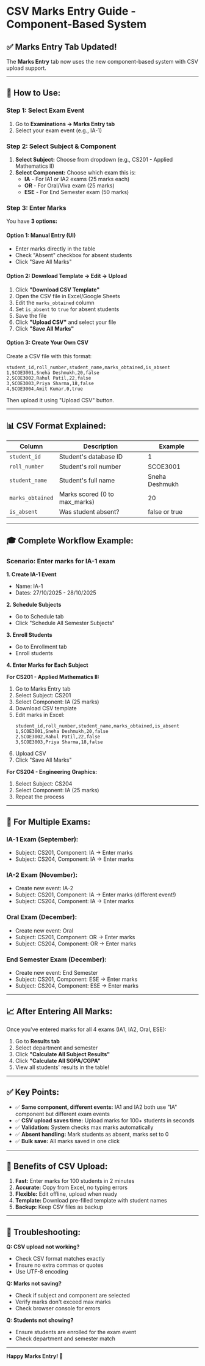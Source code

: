 # CSV Marks Entry Guide - Component-Based System

## ✅ **Marks Entry Tab Updated!**

The **Marks Entry** tab now uses the new component-based system with CSV upload support.

---

## 🎯 **How to Use:**

### **Step 1: Select Exam Event**
1. Go to **Examinations → Marks Entry tab**
2. Select your exam event (e.g., IA-1)

### **Step 2: Select Subject & Component**
1. **Select Subject:** Choose from dropdown (e.g., CS201 - Applied Mathematics II)
2. **Select Component:** Choose which exam this is:
   - **IA** - For IA1 or IA2 exams (25 marks each)
   - **OR** - For Oral/Viva exam (25 marks)
   - **ESE** - For End Semester exam (50 marks)

### **Step 3: Enter Marks**

You have **3 options:**

#### **Option 1: Manual Entry (UI)**
- Enter marks directly in the table
- Check "Absent" checkbox for absent students
- Click "Save All Marks"

#### **Option 2: Download Template → Edit → Upload**
1. Click **"Download CSV Template"**
2. Open the CSV file in Excel/Google Sheets
3. Edit the `marks_obtained` column
4. Set `is_absent` to `true` for absent students
5. Save the file
6. Click **"Upload CSV"** and select your file
7. Click **"Save All Marks"**

#### **Option 3: Create Your Own CSV**
Create a CSV file with this format:

```csv
student_id,roll_number,student_name,marks_obtained,is_absent
1,SCOE3001,Sneha Deshmukh,20,false
2,SCOE3002,Rahul Patil,22,false
3,SCOE3003,Priya Sharma,18,false
4,SCOE3004,Amit Kumar,0,true
```

Then upload it using "Upload CSV" button.

---

## 📊 **CSV Format Explained:**

| Column | Description | Example |
|--------|-------------|---------|
| `student_id` | Student's database ID | 1 |
| `roll_number` | Student's roll number | SCOE3001 |
| `student_name` | Student's full name | Sneha Deshmukh |
| `marks_obtained` | Marks scored (0 to max_marks) | 20 |
| `is_absent` | Was student absent? | false or true |

---

## 🎓 **Complete Workflow Example:**

### **Scenario: Enter marks for IA-1 exam**

**1. Create IA-1 Event**
- Name: IA-1
- Dates: 27/10/2025 - 28/10/2025

**2. Schedule Subjects**
- Go to Schedule tab
- Click "Schedule All Semester Subjects"

**3. Enroll Students**
- Go to Enrollment tab
- Enroll students

**4. Enter Marks for Each Subject**

**For CS201 - Applied Mathematics II:**
1. Go to Marks Entry tab
2. Select Subject: CS201
3. Select Component: IA (25 marks)
4. Download CSV template
5. Edit marks in Excel:
   ```csv
   student_id,roll_number,student_name,marks_obtained,is_absent
   1,SCOE3001,Sneha Deshmukh,20,false
   2,SCOE3002,Rahul Patil,22,false
   3,SCOE3003,Priya Sharma,18,false
   ```
6. Upload CSV
7. Click "Save All Marks"

**For CS204 - Engineering Graphics:**
1. Select Subject: CS204
2. Select Component: IA (25 marks)
3. Repeat the process

---

## 🔄 **For Multiple Exams:**

### **IA-1 Exam (September):**
- Subject: CS201, Component: IA → Enter marks
- Subject: CS204, Component: IA → Enter marks

### **IA-2 Exam (November):**
- Create new event: IA-2
- Subject: CS201, Component: IA → Enter marks (different event!)
- Subject: CS204, Component: IA → Enter marks

### **Oral Exam (December):**
- Create new event: Oral
- Subject: CS201, Component: OR → Enter marks
- Subject: CS204, Component: OR → Enter marks

### **End Semester Exam (December):**
- Create new event: End Semester
- Subject: CS201, Component: ESE → Enter marks
- Subject: CS204, Component: ESE → Enter marks

---

## 📈 **After Entering All Marks:**

Once you've entered marks for all 4 exams (IA1, IA2, Oral, ESE):

1. Go to **Results tab**
2. Select department and semester
3. Click **"Calculate All Subject Results"**
4. Click **"Calculate All SGPA/CGPA"**
5. View all students' results in the table!

---

## ✅ **Key Points:**

- ✅ **Same component, different events:** IA1 and IA2 both use "IA" component but different exam events
- ✅ **CSV upload saves time:** Upload marks for 100+ students in seconds
- ✅ **Validation:** System checks max marks automatically
- ✅ **Absent handling:** Mark students as absent, marks set to 0
- ✅ **Bulk save:** All marks saved in one click

---

## 🎯 **Benefits of CSV Upload:**

1. **Fast:** Enter marks for 100 students in 2 minutes
2. **Accurate:** Copy from Excel, no typing errors
3. **Flexible:** Edit offline, upload when ready
4. **Template:** Download pre-filled template with student names
5. **Backup:** Keep CSV files as backup

---

## 🐛 **Troubleshooting:**

**Q: CSV upload not working?**
- Check CSV format matches exactly
- Ensure no extra commas or quotes
- Use UTF-8 encoding

**Q: Marks not saving?**
- Check if subject and component are selected
- Verify marks don't exceed max marks
- Check browser console for errors

**Q: Students not showing?**
- Ensure students are enrolled for the exam event
- Check department and semester match

---

**Happy Marks Entry! 🎉**
